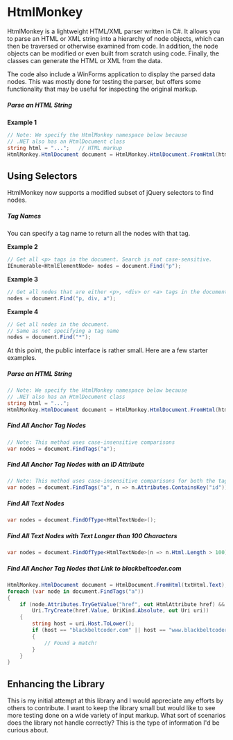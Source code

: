 # HtmlMonkey

HtmlMonkey is a lightweight HTML/XML parser written in C#. It allows you to parse an HTML or XML string into a hierarchy of node objects, which can then be traversed or otherwise examined from code. In addition, the node objects can be modified or even built from scratch using code. Finally, the classes can generate the HTML or XML from the data.

The code also include a WinForms application to display the parsed data nodes. This was mostly done for testing the parser, but offers some functionality that may be useful for inspecting the original markup.

##### Parse an HTML String

**Example 1**
```cs
// Note: We specify the HtmlMonkey namespace below because
// .NET also has an HtmlDocument class
string html = "...";   // HTML markup
HtmlMonkey.HtmlDocument document = HtmlMonkey.HtmlDocument.FromHtml(html);
```

## Using Selectors

HtmlMonkey now supports a modified subset of jQuery selectors to find nodes.

##### Tag Names

You can specify a tag name to return all the nodes with that tag.

**Example 2**
```cs
// Get all <p> tags in the document. Search is not case-sensitive.
IEnumerable<HtmlElementNode> nodes = document.Find("p");
```
**Example 3**
```cs
// Get all nodes that are either <p>, <div> or <a> tags in the document.
nodes = document.Find("p, div, a");
```
**Example 4**
```cs
// Get all nodes in the document.
// Same as not specifying a tag name
nodes = document.Find("*");
```

At this point, the public interface is rather small. Here are a few starter examples.

##### Parse an HTML String

```cs
// Note: We specify the HtmlMonkey namespace below because
// .NET also has an HtmlDocument class
string html = "...";
HtmlMonkey.HtmlDocument document = HtmlMonkey.HtmlDocument.FromHtml(html);
```

##### Find All Anchor Tag Nodes

```cs
// Note: This method uses case-insensitive comparisons
var nodes = document.FindTags("a");
```

##### Find All Anchor Tag Nodes with an ID Attribute

```cs
// Note: This method uses case-insensitive comparisons for both the tag and attribute
var nodes = document.FindTags("a", n => n.Attributes.ContainsKey("id"));
```

##### Find All Text Nodes

```cs
var nodes = document.FindOfType<HtmlTextNode>();
```

##### Find All Text Nodes with Text Longer than 100 Characters

```cs
var nodes = document.FindOfType<HtmlTextNode>(n => n.Html.Length > 100);
```

##### Find All Anchor Tag Nodes that Link to blackbeltcoder.com

```cs
HtmlMonkey.HtmlDocument document = HtmlDocument.FromHtml(txtHtml.Text);
foreach (var node in document.FindTags("a"))
{
    if (node.Attributes.TryGetValue("href", out HtmlAttribute href) &&
        Uri.TryCreate(href.Value, UriKind.Absolute, out Uri uri))
    {
        string host = uri.Host.ToLower();
        if (host == "blackbeltcoder.com" || host == "www.blackbeltcoder.com")
        {
            // Found a match!
        }
    }
}
```

## Enhancing the Library

This is my initial attempt at this library and I would appreciate any efforts by others to contribute. I want to keep the library small but would like to see more testing done on a wide variety of input markup. What sort of scenarios does the library not handle correctly? This is the type of information I'd be curious about.
